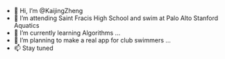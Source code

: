 - 👋 Hi, I’m @KaijingZheng
- 👀 I’m attending Saint Fracis High School and swim at Palo Alto Stanford Aquatics
- 🌱 I’m currently learning Algorithms ...
- 💞️ I’m planning to make a real app for club swimmers ...
- 📫 Stay tuned

<!---
KaijingZheng/KaijingZheng is a ✨ special ✨ repository because its `README.md` (this file) appears on your GitHub profile.
You can click the Preview link to take a look at your changes.
--->
